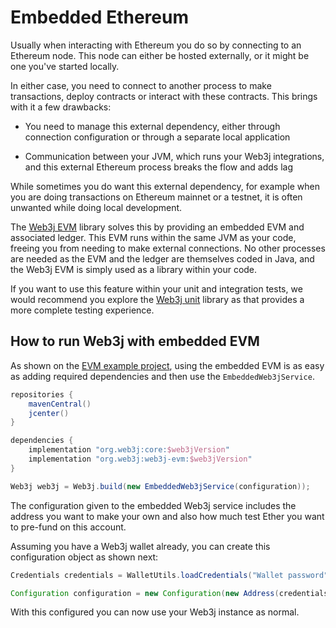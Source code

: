 Embedded Ethereum
=================

Usually when interacting with Ethereum you do so by connecting to an Ethereum node. This node can either be hosted externally, or it might be one you've started locally.

In either case, you need to connect to another process to make transactions, deploy contracts or interact with these contracts. This brings with it a few drawbacks:

* You need to manage this external dependency, either through connection configuration or through a separate local application

* Communication between your JVM, which runs your Web3j integrations, and this external Ethereum process breaks the flow and adds lag

While sometimes you do want this external dependency, for example when you are doing transactions on Ethereum mainnet or a testnet, it is often unwanted while doing local development.

The [Web3j EVM](https://github.com/web3j/web3j-evm) library solves this by providing an embedded EVM and associated ledger. This EVM runs within the same JVM as your code, freeing you from needing to make external connections. No other processes are needed as the EVM and the ledger are themselves coded in Java, and the Web3j EVM is simply used as a library within your code.

If you want to use this feature within your unit and integration tests, we would recommend you explore the [Web3j unit](https://github.com/web3j/web3j-unit) library as that provides a more complete testing experience.

## How to run Web3j with embedded EVM

As shown on the [EVM example project](https://github.com/web3j/web3j-evmexample), using the embedded EVM is as easy as adding required dependencies and then use the ```EmbeddedWeb3jService```.

```groovy
repositories {
    mavenCentral()
    jcenter()
}

dependencies {
    implementation "org.web3j:core:$web3jVersion"
    implementation "org.web3j:web3j-evm:$web3jVersion"
}
```

```java
Web3j web3j = Web3j.build(new EmbeddedWeb3jService(configuration));
```

The configuration given to the embedded Web3j service includes the address you want to make your own and also how much test Ether you want to pre-fund on this account.

Assuming you have a Web3j wallet already, you can create this configuration object as shown next:

```java
Credentials credentials = WalletUtils.loadCredentials("Wallet password", "wallet.json");

Configuration configuration = new Configuration(new Address(credentials.getAddress()), 10);
```

With this configured you can now use your Web3j instance as normal.
